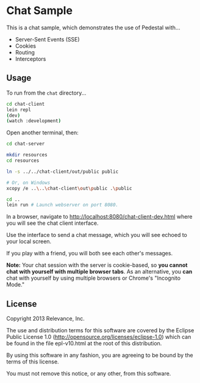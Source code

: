 # Chat Sample

This is a chat sample, which demonstrates the use of Pedestal with...

- Server-Sent Events (SSE)
- Cookies
- Routing
- Interceptors


## Usage

To run from the `chat` directory...

```sh
cd chat-client
lein repl
(dev)
(watch :development)
```
Open another terminal, then:

```sh
cd chat-server

mkdir resources
cd resources

ln -s ../../chat-client/out/public public

# Or, on Windows
xcopy /e ..\..\chat-client\out\public .\public

cd ..
lein run # Launch webserver on port 8080.
```

In a browser, navigate to <http://localhost:8080/chat-client-dev.html> where you will see the chat client interface.

Use the interface to send a chat message, which you will see echoed to your local screen.

If you play with a friend, you will both see each other's messages.

**Note:** Your chat session with the server is cookie-based, so **you cannot chat with yourself with multiple browser tabs**. As an alternative, you **can** chat with yourself by using multiple browsers or Chrome's "Incognito Mode."


License
-------
Copyright 2013 Relevance, Inc.

The use and distribution terms for this software are covered by the
Eclipse Public License 1.0 (http://opensource.org/licenses/eclipse-1.0)
which can be found in the file epl-v10.html at the root of this distribution.

By using this software in any fashion, you are agreeing to be bound by
the terms of this license.

You must not remove this notice, or any other, from this software.
